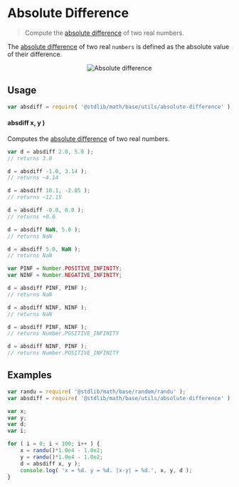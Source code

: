 Absolute Difference
===

> Compute the [absolute difference][absolute-difference] of two real numbers.


<section class="intro">

The [absolute difference][absolute-difference] of two real `numbers` is defined as the absolute value of their difference.

<!-- <equation class="equation" label="eq:absolute_difference" align="center" raw="|\Delta| = | x - y |" alt="Absolute difference"> -->

<div class="equation" align="center" data-raw-text="|\Delta| = | x - y |" data-equation="eq:absolute_difference">
    <img src="https://cdn.rawgit.com/stdlib-js/stdlib/77daf5e5fd5362730d72dbec66084fe542682f52/lib/node_modules/@stdlib/math/base/utils/absolute-difference/docs/img/absolute_difference.svg" alt="Absolute difference">
    <br>
</div>

<!-- </equation> -->

</section>

<!-- /.intro -->


<section class="usage">

## Usage

``` javascript
var absdiff = require( '@stdlib/math/base/utils/absolute-difference' );
```

#### absdiff x, y )

Computes the [absolute difference][absolute-difference] of two real numbers.

``` javascript
var d = absdiff 2.0, 5.0 );
// returns 3.0

d = absdiff -1.0, 3.14 );
// returns ~4.14

d = absdiff 10.1, -2.05 );
// returns ~12.15

d = absdiff -0.0, 0.0 );
// returns +0.0

d = absdiff NaN, 5.0 );
// returns NaN

d = absdiff 5.0, NaN );
// returns NaN

var PINF = Number.POSITIVE_INFINITY;
var NINF = Number.NEGATIVE_INFINITY;

d = absdiff PINF, PINF );
// returns NaN

d = absdiff NINF, NINF );
// returns NaN

d = absdiff PINF, NINF );
// returns Number.POSITIVE_INFINITY

d = absdiff NINF, PINF );
// returns Number.POSITIVE_INFINITY
```

</section>

<!-- /.usage -->


<section class="examples">

## Examples

``` javascript
var randu = require( '@stdlib/math/base/random/randu' );
var absdiff = require( '@stdlib/math/base/utils/absolute-difference' );

var x;
var y;
var d;
var i;

for ( i = 0; i < 100; i++ ) {
    x = randu()*1.0e4 - 1.0e2;
    y = randu()*1.0e4 - 1.0e2;
    d = absdiff x, y );
    console.log( 'x = %d. y = %d. |x-y| = %d.', x, y, d );
}
```

</section>

<!-- /.examples -->


<section class="links">

[absolute-difference]: https://en.wikipedia.org/wiki/Absolute_difference

</section>

<!-- /.links -->
